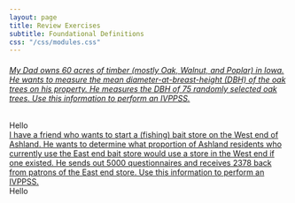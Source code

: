 ```yaml
---
layout: page
title: Review Exercises
subtitle: Foundational Definitions
css: "/css/modules.css"
---
```


<div class="panel-group">
  <div class="panel panel-default">
    <div class="panel-heading">
      <h6 class="panel-title">
        <a data-toggle="collapse" href="#IVPPSSDad">My Dad owns 60 acres of timber (mostly Oak, Walnut, and Poplar) in Iowa. He wants to measure the mean diameter-at-breast-height (DBH) of the oak trees on his property. He measures the DBH of 75 randomly selected oak trees. Use this information to perform an IVPPSS.</a>
      </h6>
    </div>
    <div id="IVPPSSDad" class="panel-collapse collapse">
      <div class="panel-body">Hello</div>
    </div>
  </div>
  <div class="panel panel-default">
    <div class="panel-heading">
      <div class="panel-title">
        <a data-toggle="collapse" href="#FishStore">I have a friend who wants to start a (fishing) bait store on the West end of Ashland. He wants to determine what proportion of Ashland residents who currently use the East end bait store would use a store in the West end if one existed. He sends out 5000 questionnaires and receives 2378 back from patrons of the East end store. Use this information to perform an IVPPSS.</a>
      </div>
    </div>
    <div id="FishStore" class="panel-collapse collapse">
      <div class="panel-body">Hello</div>
    </div>
  </div>
  
</div>
